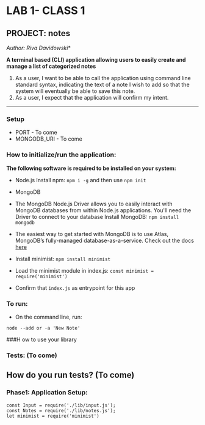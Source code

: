 # LAB 1- CLASS 1
## PROJECT: notes

*Author: Riva Davidowski**

**A terminal based (CLI) application allowing users to easily create and manage a list of categorized notes**

1. As a user, I want to be able to call the application using command line standard syntax, indicating the text of a note I wish to add so that the system will eventually be able to save this note.
2. As a user, I expect that the application will confirm my intent.

-----------------------

### Setup


- PORT - To come
- MONGODB_URI - To come

### How to initialize/run the application:
**The following software is required to be installed on your system:**
- Node.js
 Install npm: `npm i -g` and then use  `npm init`

 - MongoDB
 - The MongoDB Node.js Driver allows you to easily interact with MongoDB databases from within Node.js applications. You'll need the Driver to connect to your database
 Install MongoDB: `npm install mongodb`
 - The easiest way to get started with MongoDB is to use Atlas, MongoDB’s fully-managed database-as-a-service. Check out the docs [here](https://www.mongodb.com/blog/post/quick-start-nodejs-mongodb--how-to-get-connected-to-your-database)

- Install minimist: `npm install minimist`
- Load the minimist module in index.js:
 `const minimist = require('minimist')`
- Confirm that `index.js` as entrypoint for this app

### To run:
- On the command line, run:

`node --add or -a 'New Note'`


###H ow to use your library

### Tests: (To come)

## How do you run tests? (To come)



### Phase1: Application Setup:

```
const Input = require('./lib/input.js');
const Notes = require('./lib/notes.js');
let minimist = require('minimist')

```
